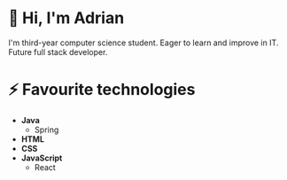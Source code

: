 # 👋 Hi, I'm Adrian

I'm third-year computer science student. 
Eager to learn and improve in IT.
Future full stack developer.

# ⚡️ Favourite technologies

- **Java**
  - Spring
- **HTML**
- **CSS**
- **JavaScript**
  - React
